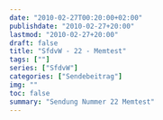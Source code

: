 ```yaml
---
date: "2010-02-27T00:20:00+02:00"
publishdate: "2010-02-27+20:00"
lastmod: "2010-02-27+20:00"
draft: false
title: "SfdvW - 22 - Memtest"
tags: [""]
series: ["SfdvW"]
categories: ["Sendebeitrag"]
img: ""
toc: false
summary: "Sendung Nummer 22 Memtest"
---
```


<div id="example"></div>
<script src="https://cdn.podlove.org/web-player/embed.js"></script>
<script>
  podlovePlayer('#example', '/blog/sfdvw22.json');
</script>
